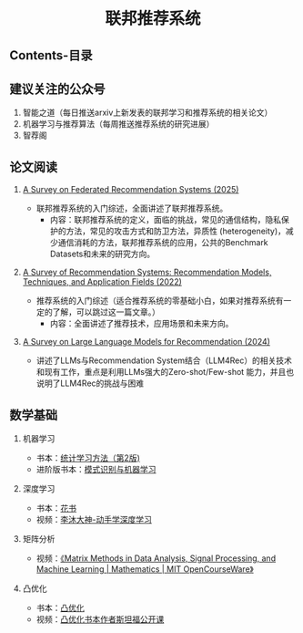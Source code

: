<h1 align="center">联邦推荐系统</h1>

## Contents-目录



## 建议关注的公众号

1. 智能之道（每日推送arxiv上新发表的联邦学习和推荐系统的相关论文）
2. 机器学习与推荐算法（每周推送推荐系统的研究进展）
3. 智荐阁

## 论文阅读

1. [A Survey on Federated Recommendation Systems (2025)](https://ieeexplore.ieee.org/abstract/document/10423793)
   - 联邦推荐系统的入门综述，全面讲述了联邦推荐系统。
     - 内容：联邦推荐系统的定义，面临的挑战，常见的通信结构，隐私保护的方法，常见的攻击方式和防卫方法，异质性 (heterogeneity)，减少通信消耗的方法，联邦推荐系统的应用，公共的Benchmark Datasets和未来的研究方向。
2. [A Survey of Recommendation Systems: Recommendation Models, Techniques, and Application Fields (2022)](https://www.mdpi.com/2079-9292/11/1/141)
   - 推荐系统的入门综述（适合推荐系统的零基础小白，如果对推荐系统有一定的了解，可以跳过这一篇文章。）
     - 内容：全面讲述了推荐技术，应用场景和未来方向。

3. [A Survey on Large Language Models for Recommendation (2024)](https://arxiv.org/pdf/2305.19860)
   - 讲述了LLMs与Recommendation System结合（LLM4Rec）的相关技术和现有工作，重点是利用LLMs强大的Zero-shot/Few-shot 能力，并且也说明了LLM4Rec的挑战与困难



## 数学基础

1. 机器学习

   - 书本：[统计学习方法（第2版)](https://drive.google.com/file/d/1ArqwIOF4Mydl-3gP9FtxEoonPlR_P8b3/view?usp=sharing)
   - 进阶版书本：[模式识别与机器学习](https://drive.google.com/file/d/1Za9VSiUuizQGUWHwxYvOaA4C3xXiaHDJ/view?usp=sharing)

2. 深度学习

   - 书本：[花书](https://drive.google.com/file/d/12_TjoxIxnI9ME7_UoC2hEyrBm2BEq3HO/view?usp=sharing)
   - 视频：[李沐大神-动手学深度学习](https://space.bilibili.com/1567748478/lists/358497?type=series)

3. 矩阵分析

   - 视频：[《Matrix Methods in Data Analysis, Signal Processing, and Machine Learning | Mathematics | MIT OpenCourseWare》](https://www.bilibili.com/video/BV1b4411j7V3/?vd_source=f017e2676c557e3448fe0a3320c88af8)

4. 凸优化

   - 书本：[凸优化](https://drive.google.com/file/d/1KPe6CX1rXEzoHv2pGIlfzkkbUs8BnXoS/view)
   - 视频：[凸优化书本作者斯坦福公开课](https://www.youtube.com/watch?v=1menqhfNzzo&list=PLoROMvodv4rMJqxxviPa4AmDClvcbHi6h)

   





